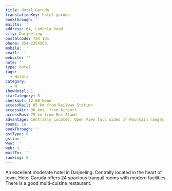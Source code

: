 ```yaml
---
title: Hotel Garuda
translationKey: hotel-garuda
bookthrough: ''
mailto: ''
address: 64, Ladenla Road
city: Darjeeling
postalcode: 734 101
phone: 354-2254563,
mobile: ''
email: ''
website: ''
note: ''
type: hotel
tags:
  - Hotels
category:
  - H
showHotel: 1
starCategory: 0
checkout: 12.00 Noon
accessRail: 85 km from Railway Station
accessAir: 90 kms. from Airport
accessBus: 75 km from Bus Stand
advantage: Centrally Located, Open View fall sides of Mountain ranges
rooms: 14
bookThrough: ''
gstType: 0
gstin: ''
www: ''
web: 1
mailTo: ''
ranking: 0
---
```







An excellent moderate hotel in Darjeeling. Centrally located in the heart of town, Hotel Garuda offers 24 spacious tranquil rooms with modern facilities. There is a good multi-cuisine restaurant.